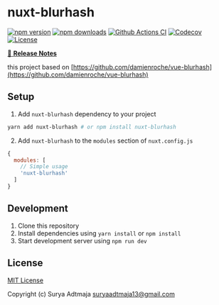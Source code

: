 # nuxt-blurhash

[![npm version][npm-version-src]][npm-version-href]
[![npm downloads][npm-downloads-src]][npm-downloads-href]
[![Github Actions CI][github-actions-ci-src]][github-actions-ci-href]
[![Codecov][codecov-src]][codecov-href]
[![License][license-src]][license-href]

>

[📖 **Release Notes**](./CHANGELOG.md)

this project based on [https://github.com/damienroche/vue-blurhash](https://github.com/damienroche/vue-blurhash)

## Setup

1. Add `nuxt-blurhash` dependency to your project

```bash
yarn add nuxt-blurhash # or npm install nuxt-blurhash
```

2. Add `nuxt-blurhash` to the `modules` section of `nuxt.config.js`

```js
{
  modules: [
    // Simple usage
    'nuxt-blurhash'
  ]
}
```

## Development

1. Clone this repository
2. Install dependencies using `yarn install` or `npm install`
3. Start development server using `npm run dev`

## License

[MIT License](./LICENSE)

Copyright (c) Surya Adtmaja <suryaadtmaja13@gmail.com>

<!-- Badges -->

[npm-version-src]: https://img.shields.io/npm/v/nuxt-blurhash/latest.svg
[npm-version-href]: https://npmjs.com/package/nuxt-blurhash
[npm-downloads-src]: https://img.shields.io/npm/dt/nuxt-blurhash.svg
[npm-downloads-href]: https://npmjs.com/package/nuxt-blurhash
[github-actions-ci-src]: https://github.com//workflows/ci/badge.svg
[github-actions-ci-href]: https://github.com//actions?query=workflow%3Aci
[codecov-src]: https://img.shields.io/codecov/c/github/.svg
[codecov-href]: https://codecov.io/gh/
[license-src]: https://img.shields.io/npm/l/nuxt-blurhash.svg
[license-href]: https://npmjs.com/package/nuxt-blurhash
